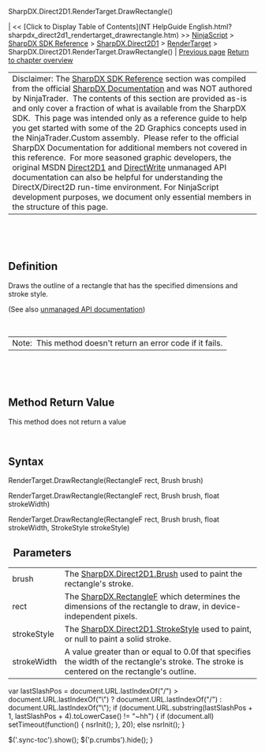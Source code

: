 ﻿










 


SharpDX.Direct2D1.RenderTarget.DrawRectangle()







| &lt;&lt; [Click to Display Table of Contents](NT HelpGuide English.html?sharpdx_direct2d1_rendertarget_drawrectangle.htm) &gt;&gt;
 [NinjaScript](ninjascript.htm) &gt; [SharpDX SDK Reference](sharpdx_sdk_reference.htm) &gt; [SharpDX.Direct2D1](sharpdx_direct2d1.htm) &gt; [RenderTarget](sharpdx_direct2d1_rendertarget.htm) &gt;
SharpDX.Direct2D1.RenderTarget.DrawRectangle() | [Previous page](sharpdx_direct2d1_rendertarget_drawline.htm)
[Return to chapter overview](sharpdx_direct2d1_rendertarget.htm)












|  |
| --- |
| Disclaimer: The [SharpDX SDK Reference](sharpdx_sdk_reference.htm) section was compiled from the official [SharpDX Documentation](http://sharpdx.org/) and was NOT authored by NinjaTrader.  The contents of this section are provided as-is and only cover a fraction of what is available from the SharpDX SDK.  This page was intended only as a reference guide to help you get started with some of the 2D Graphics concepts used in the NinjaTrader.Custom assembly.  Please refer to the official SharpDX Documentation for additional members not covered in this reference.  For more seasoned graphic developers, the original MSDN [Direct2D1](https://msdn.microsoft.com/en-us/library/windows/desktop/dd370990.aspx) and [DirectWrite](https://msdn.microsoft.com/en-us/library/windows/desktop/dd368038.aspx) unmanaged API documentation can also be helpful for understanding the DirectX/Direct2D run-time environment. For NinjaScript development purposes, we document only essential members in the structure of this page. |



 


 


Definition
----------


Draws the outline of a rectangle that has the specified dimensions and stroke style.


(See also [unmanaged API documentation](http://msdn.microsoft.com/en-us/library/dd371902.aspx))


 




|  |
| --- |
| Note:  This method doesn't return an error code if it fails. |



 


 


Method Return Value
-------------------


This method does not return a value


 


Syntax
------


RenderTarget.DrawRectangle(RectangleF rect, Brush brush)  

RenderTarget.DrawRectangle(RectangleF rect, Brush brush, float strokeWidth)  

RenderTarget.DrawRectangle(RectangleF rect, Brush brush, float strokeWidth, StrokeStyle strokeStyle)


 
Parameters
------------




|  |  |
| --- | --- |
| brush | The [SharpDX.Direct2D1.Brush](sharpdx_direct2d1_brush.htm) used to paint the rectangle's stroke.  |
| rect | The [SharpDX.RectangleF](sharpdx_rectanglef.htm) which determines the dimensions of the rectangle to draw, in device-independent pixels.  |
| strokeStyle | The [SharpDX.Direct2D1.StrokeStyle](sharpdx_direct2d1_strokestyle.htm) used to paint, or null to paint a solid stroke. |
| strokeWidth | A value greater than or equal to 0.0f that specifies the width of the rectangle's stroke. The stroke is centered on the rectangle's outline. |






 
 var lastSlashPos = document.URL.lastIndexOf("/") &gt; document.URL.lastIndexOf("\\") ? document.URL.lastIndexOf("/") : document.URL.lastIndexOf("\\");
 if (document.URL.substring(lastSlashPos + 1, lastSlashPos + 4).toLowerCase() != "~hh") {
 if (document.all) setTimeout(function() {
 nsrInit();
 }, 20);
 else nsrInit();
 }
 
 
 $('.sync-toc').show();
 $('p.crumbs').hide();
 }
 
 
 



